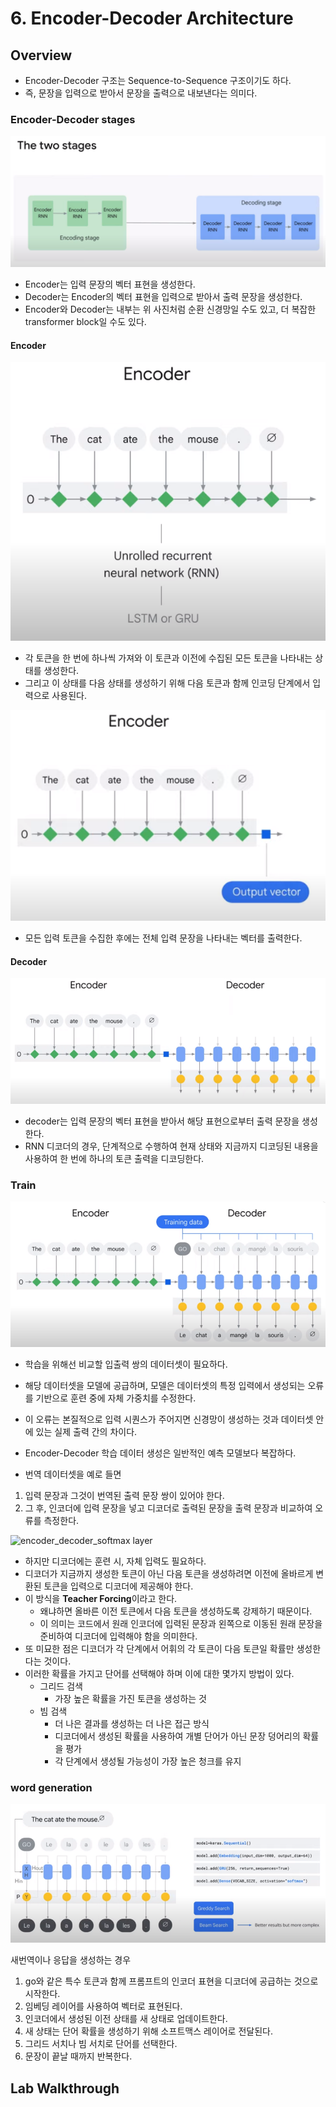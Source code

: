 # 6. Encoder-Decoder Architecture

## Overview

- Encoder-Decoder 구조는 Sequence-to-Sequence 구조이기도 하다.
- 즉, 문장을 입력으로 받아서 문장을 출력으로 내보낸다는 의미다.

### Encoder-Decoder stages

![Encoder-Decoder stages](./img/encoder_decoder_stages.png)

- Encoder는 입력 문장의 벡터 표현을 생성한다.
- Decoder는 Encoder의 벡터 표현을 입력으로 받아서 출력 문장을 생성한다.
- Encoder와 Decoder는 내부는 위 사진처럼 순환 신경망일 수도 있고, 더 복잡한 transformer block일 수도 있다.

#### Encoder

![encoder1](./img/encoder1.png)

- 각 토큰을 한 번에 하나씩 가져와 이 토큰과 이전에 수집된 모든 토큰을 나타내는 상태를 생성한다.
- 그리고 이 상태를 다음 상태를 생성하기 위해 다음 토큰과 함께 인코딩 단계에서 입력으로 사용된다.

![encoder2](./img/encoder2.png)

- 모든 입력 토큰을 수집한 후에는 전체 입력 문장을 나타내는 벡터를 출력한다.

#### Decoder

![decoder1](./img/decoder1.png)

- decoder는 입력 문장의 벡터 표현을 받아서 해당 표현으로부터 출력 문장을 생성한다.
- RNN 디코더의 경우, 단계적으로 수행하여 현재 상태와 지금까지 디코딩된 내용을 사용하여 한 번에 하나의 토큰 출력을 디코딩한다.

### Train

![encoder_decoder_train](./img/encoder_decoder_train.png)

- 학습을 위해선 비교할 입출력 쌍의 데이터셋이 필요하다.
- 해당 데이터셋을 모델에 공급하며, 모델은 데이터셋의 특정 입력에서 생성되는 오류를 기반으로 훈련 중에 자체 가중치를 수정한다.
- 이 오류는 본질적으로 입력 시퀀스가 주어지면 신경망이 생성하는 것과 데이터셋 안에 있는 실제 출력 간의 차이다.

- Encoder-Decoder 학습 데이터 생성은 일반적인 예측 모델보다 복잡하다.
- 번역 데이터셋을 예로 들면

1. 입력 문장과 그것이 번역된 출력 문장 쌍이 있어야 한다.
2. 그 후, 인코더에 입력 문장을 넣고 디코더로 출력된 문장을 출력 문장과 비교하여 오류를 측정한다.

![encoder_decoder_softmax layer](./img/encoder_decoder_softmax_layer.png)

- 하지만 디코더에는 훈련 시, 자체 입력도 필요하다.
- 디코더가 지금까지 생성한 토큰이 아닌 다음 토큰을 생성하려면 이전에 올바르게 변환된 토큰을 입력으로 디코더에 제공해야 한다.
- 이 방식을 **Teacher Forcing**이라고 한다.
    - 왜냐하면 올바른 이전 토큰에서 다음 토큰을 생성하도록 강제하기 때문이다.
    - 이 의미는 코드에서 원래 인코더에 입력된 문장과 왼쪽으로 이동된 원래 문장을 준비하여 디코더에 입력해야 함을 의미한다.
- 또 미묘한 점은 디코더가 각 단계에서 어휘의 각 토큰이 다음 토큰일 확률만 생성한다는 것이다.
- 이러한 확률을 가지고 단어를 선택해야 하며 이에 대한 몇가지 방법이 있다.
    - 그리드 검색
        - 가장 높은 확률을 가진 토큰을 생성하는 것
    - 빔 검색
        - 더 나은 결과를 생성하는 더 나은 접근 방식
        - 디코더에서 생성된 확률을 사용하여 개별 단어가 아닌 문장 덩어리의 확률을 평가
        - 각 단계에서 생성될 가능성이 가장 높은 청크를 유지

### word generation

![word generation](./img/word_generation.png)

새번역이나 응답을 생성하는 경우

1. go와 같은 특수 토큰과 함께 프롬프트의 인코더 표현을 디코더에 공급하는 것으로 시작한다.
2. 임베딩 레이어를 사용하여 벡터로 표현된다.
3. 인코더에서 생성된 이전 상태를 새 상태로 업데이트한다.
4. 새 상태는 단어 확률을 생성하기 위해 소프트맥스 레이어로 전달된다.
5. 그리드 서치나 빔 서치로 단어를 선택한다.
6. 문장이 끝날 때까지 반복한다.

## Lab Walkthrough
